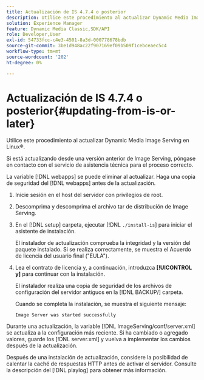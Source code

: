```yaml
---
title: Actualización de IS 4.7.4 o posterior
description: Utilice este procedimiento al actualizar Dynamic Media Image Serving en Linux®.
solution: Experience Manager
feature: Dynamic Media Classic,SDK/API
role: Developer,User
exl-id: 54733fcc-c4e3-4501-8a3d-000778678bdb
source-git-commit: 3be1d948ac22f907169ef09b509f1cebceaec5c4
workflow-type: tm+mt
source-wordcount: '202'
ht-degree: 0%

---
```


# Actualización de IS 4.7.4 o posterior{#updating-from-is-or-later}

Utilice este procedimiento al actualizar Dynamic Media Image Serving en Linux®.

Si está actualizando desde una versión anterior de Image Serving, póngase en contacto con el servicio de asistencia técnica para el proceso correcto.

La variable [!DNL webapps] se puede eliminar al actualizar. Haga una copia de seguridad del [!DNL webapps] antes de la actualización.

1. Inicie sesión en el host del servidor con privilegios de root.
1. Descomprima y descomprima el archivo tar de distribución de Image Serving.
1. En el [!DNL setup] carpeta, ejecutar [!DNL `./install-is`] para iniciar el asistente de instalación.

   El instalador de actualización comprueba la integridad y la versión del paquete instalado. Si se realiza correctamente, se muestra el Acuerdo de licencia del usuario final (&quot;EULA&quot;).
1. Lea el contrato de licencia y, a continuación, introduzca **[!UICONTROL y]** para continuar con la instalación.

   El instalador realiza una copia de seguridad de los archivos de configuración del servidor antiguos en la [!DNL BACKUP/] carpeta.

   Cuando se completa la instalación, se muestra el siguiente mensaje:

   `Image Server was started successfully`

Durante una actualización, la variable [!DNL ImageServing/conf/server.xml] se actualiza a la configuración más reciente. Si ha cambiado o agregado valores, guarde los [!DNL server.xml] y vuelva a implementar los cambios después de la actualización.

Después de una instalación de actualización, considere la posibilidad de calentar la caché de respuestas HTTP antes de activar el servidor. Consulte la descripción del [!DNL playlog] para obtener más información.
